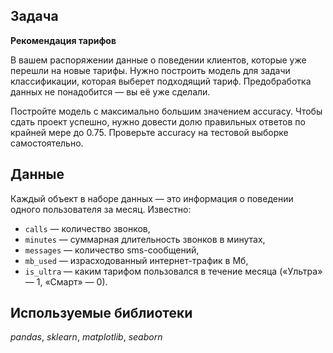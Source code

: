 ## Задача

**Рекомендация тарифов**

В вашем распоряжении данные о поведении клиентов, которые уже перешли на новые тарифы. Нужно построить модель для задачи классификации, которая выберет подходящий тариф. Предобработка данных не понадобится — вы её уже сделали.

Постройте модель с максимально большим значением accuracy. Чтобы сдать проект успешно, нужно довести долю правильных ответов по крайней мере до 0.75. Проверьте accuracy на тестовой выборке самостоятельно.

## Данные

Каждый объект в наборе данных — это информация о поведении одного пользователя за месяц. Известно:

 - `сalls` — количество звонков,
 - `minutes` — суммарная длительность звонков в минутах,
 - `messages` — количество sms-сообщений,
 - `mb_used` — израсходованный интернет-трафик в Мб,
 - `is_ultra` — каким тарифом пользовался в течение месяца («Ультра» — 1, «Смарт» — 0).

## Используемые библиотеки
*pandas*, *sklearn*, *matplotlib*, *seaborn*